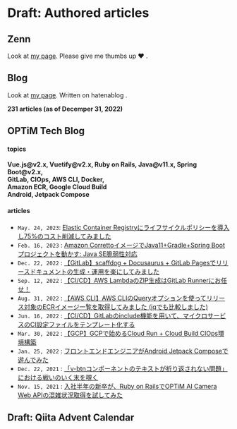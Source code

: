 # Draft: Authored articles

## Zenn

Look at [my page](https://zenn.dev/gangannikki). Please give me thumbs up ❤️ .

## Blog

Look at [my page](https://gangannikki.hatenadiary.jp/). Written on hatenablog .

**231 articles (as of Decemper 31, 2022)**

## OPTiM Tech Blog

#### topics

<b>
Vue.js@v2.x, Vuetify@v2.x, Ruby on Rails, Java@v11.x, Spring Boot@v2.x,
<br/> GitLab, CIOps, AWS CLI, Docker,
<br /> Amazon ECR, Google Cloud Build
<br /> Android, Jetpack Compose
</b>

#### articles

- `May. 24, 2023`: [Elastic Container Registryにライフサイクルポリシーを導入し75%のコスト削減してみました](https://tech-blog.optim.co.jp/entry/2023/05/24/100000)
- `Feb. 16, 2023` : [Amazon CorrettoイメージでJava11+Gradle+Spring Bootプロジェクトを動かす: Java SE脆弱性対応](https://tech-blog.optim.co.jp/entry/2023/02/16/100000)
- `Dec. 22, 2022` : [【GitLab】scaffdog + Docusaurus + GitLab Pagesでリリースドキュメントの生成・運用を楽にしてみました](https://tech-blog.optim.co.jp/entry/2022/12/22/100000)
- `Sep. 12, 2022` : [【CI/CD】AWS LambdaのZIP生成はGitLab Runnerにお任せ！](https://tech-blog.optim.co.jp/entry/2022/09/12/100000)
- `Aug. 31, 2022` : [【AWS CLI】AWS CLIのQueryオプションを使ってリリース対象のECRイメージ一覧を取得してみました (jqでも比較しました)](https://tech-blog.optim.co.jp/entry/2022/08/31/100000)
- `Jun. 16, 2022` : [【CI/CD】GitLabのinclude機能を用いて、マイクロサービスのCI設定ファイルをテンプレート化する](https://tech-blog.optim.co.jp/entry/2022/06/16/100000)
- `Mar. 30, 2022` : [【GCP】GCPで始めるCloud Run + Cloud Build CIOps環境構築](https://tech-blog.optim.co.jp/entry/2022/03/30/100000)
- `Jan. 25, 2022` : [フロントエンドエンジニアがAndroid Jetpack Composeで遊んでみた](https://tech-blog.optim.co.jp/entry/2022/01/25/100000)
- `Dec. 22, 2021` : [「v-btnコンポーネントのテキストが折り返されない問題」における戦いのいく末を覗く](https://tech-blog.optim.co.jp/entry/2021/12/22/130000)
- `Nov. 15, 2021` : [入社半年の新卒が、Ruby on RailsでOPTiM AI Camera Web APIの混雑状況取得を試してみた](https://tech-blog.optim.co.jp/entry/2021/11/15/100000)

## Draft: Qiita Advent Calendar
